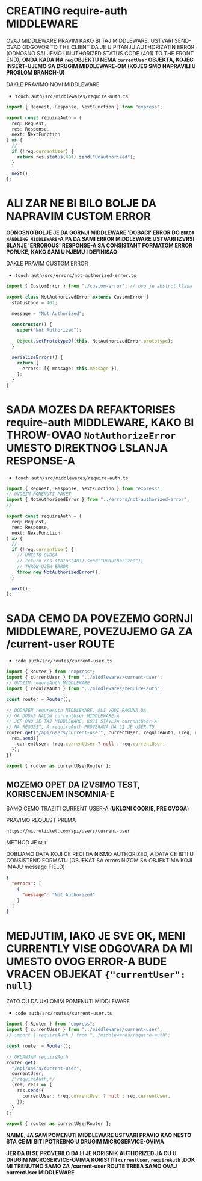 # CREATING require-auth MIDDLEWARE

OVAJ MIDDLEWARE PRAVIM KAKO BI TAJ MIDDLEWARE, USTVARI SEND-OVAO ODGOVOR TO THE CLIENT DA JE U PITANJU AUTHORIZATIN ERROR (ODNOSNO SALJEMO UNUTHORIZED STATUS CODE (401) TO THE FRONT END), **ONDA KADA NA `req` OBJEKTU NEMA `currentUser` OBJEKTA, KOJEG INSERT-UJEMO SA DRUGIM MIDDLEWARE-OM (KOJEG SMO NAPRAVILI U PROSLOM BRANCH-U)**

DAKLE PRAVIMO NOVI MIDDLEWARE

- `touch auth/src/middlewares/require-auth.ts`

```ts
import { Request, Response, NextFunction } from "express";

export const requireAuth = (
  req: Request,
  res: Response,
  next: NextFunction
) => {
  //
  if (!req.currentUser) {
    return res.status(401).send("Unauthorized");
  }

  next();
};

```

# ALI ZAR NE BI BILO BOLJE DA NAPRAVIM CUSTOM ERROR

**ODNOSNO BOLJE JE DA GORNJI MIDDLEWARE 'DOBACI' ERROR DO `ERROR HANDLING MIDDLEWARE`-A PA DA SAMI ERROR MIDDLEWARE USTVARI IZVRSI SLANJE 'ERROROUS' RESPONSE-A SA CONSISTANT FORMATOM ERROR PORUKE, KAKO SAM U NJEMU I DEFINISAO**

DAKLE PRAVIM CUSTOM ERROR

- `touch auth/src/errors/not-authorized-error.ts`

```ts
import { CustomError } from "./custom-error"; // ovo je abstrct klasa

export class NotAuthorizedError extends CustomError {
  statusCode = 401;

  message = "Not Authorized";

  constructor() {
    super("Not Authorized");

    Object.setPrototypeOf(this, NotAuthorizedError.prototype);
  }

  serializeErrors() {
    return {
      errors: [{ message: this.message }],
    };
  }
}
```

# SADA MOZES DA REFAKTORISES require-auth MIDDLEWARE, KAKO BI THROW-OVAO `NotAuthorizeError` UMESTO DIREKTNOG LSLANJA RESPONSE-A

- `touch auth/src/middlewares/require-auth.ts`

```ts
import { Request, Response, NextFunction } from "express";
// UVOZIM POMENUTI PAKET
import { NotAuthorizedError } from "../errors/not-authorized-error";
//

export const requireAuth = (
  req: Request,
  res: Response,
  next: NextFunction
) => {
  //
  if (!req.currentUser) {
    // UMESTO OVOGA
    // return res.status(401).send("Unauthorized");
    // THROW-UJEM ERROR
    throw new NotAuthorizedError();
  }

  next();
};

```

# SADA CEMO DA POVEZEMO GORNJI MIDDLEWARE, POVEZUJEMO GA ZA /current-user ROUTE

- `code auth/src/routes/current-user.ts`

```ts
import { Router } from "express";
import { currentUser } from "../middlewares/current-user";
// UVOZIM requreAuth MIDDLEWARE
import { requireAuth } from "../middlewares/require-auth";

const router = Router();

// DODAJEM requreAuth MIDDLEWARE, ALI VODI RACUNA DA
// GA DODAS NALON currentUser MIDDLEWARE-A
// JER ONO JE TAJ MIDDLEWARE, KOJI STAVLJA currentUser-A
// NA REQUEST, A requireAuth PROVERAVA DA LI JE USER TU
router.get("/api/users/current-user", currentUser, requireAuth, (req, res) => {
  res.send({
    currentUser: !req.currentUser ? null : req.currentUser,
  });
});

export { router as currentUserRouter };

```

## MOZEMO OPET DA IZVSIMO TEST, KORISCENJEM INSOMNIA-E

SAMO CEMO TRAZITI CURRENT USER-A (**UKLONI COOKIE, PRE OVOGA**)

PRAVIMO REQUEST PREMA

`https://microticket.com/api/users/current-user`

METHOD JE `GET`

DOBIJAMO DATA KOJI CE RECI DA NISMO AUTHORIZED, A DATA CE BITI U CONSISTEND FORMATU (OBJEKAT SA errors NIZOM SA OBJEKTIMA KOJI IMAJU message FIELD)

```json
{
  "errors": [
    {
      "message": "Not Authorized"
    }
  ]
}
```

# MEDJUTIM, IAKO JE SVE OK, MENI CURRENTLY VISE ODGOVARA DA MI UMESTO OVOG ERROR-A BUDE VRACEN OBJEKAT `{"currentUser": null}`

ZATO CU DA UKLONIM POMENUTI MIDDLEWARE

- `code auth/src/routes/current-user.ts`

```ts
import { Router } from "express";
import { currentUser } from "../middlewares/current-user";
// import { requireAuth } from "../middlewares/require-auth";

const router = Router();

// UKLANJAM requireAuth
router.get(
  "/api/users/current-user",
  currentUser,
  /*requireAuth,*/ 
  (req, res) => {
    res.send({
      currentUser: !req.currentUser ? null : req.currentUser,
    });
  }
);

export { router as currentUserRouter };

```

**NAIME, JA SAM POMENUTI MIDDLEWARE USTVARI PRAVIO KAO NESTO STA CE MI BITI POTREBNO U DRUGIM MICROSERVICE-OVIMA**

**JER DA BI SE PROVERILO DA LI JE KORISNIK AUTHORIZED JA CU U DRUGIM MICROSERVICE-OVIMA KORISTITI `currentUser`, `requireAuth` ,DOK MI TRENUTNO SAMO ZA /current-user ROUTE TREBA SAMO OVAJ currentUser MIDDLEWARE**

